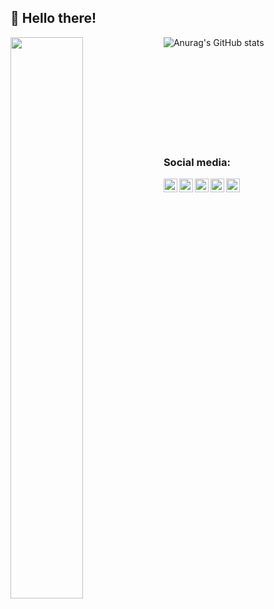 ## :wave: Hello there!

![Anurag's GitHub stats](https://github-readme-stats.vercel.app/api?username=kuronekozero&theme=default&show_icons=true&hide_rank=true)
<img align="left" width="48%" src="https://github-readme-stats.vercel.app/api/top-langs/?username=kuronekozero&layout=compact"/>

<br><br/>
<br><br/>
<br><br/>
<br><br/>

### Social media:

[<img align="left" alt="kuroneko | osu!" width="22px" src="https://topplays.xyz/static/modes/mode-mania2x.png" />][osu!]
[<img align="left" alt="kuroneko | spotify" width="22px" src="https://cdn.jsdelivr.net/npm/simple-icons@v3/icons/spotify.svg" />][spotify]
[<img align="left" alt="kuroneko | vk" width="22px" src="https://cdn.jsdelivr.net/npm/simple-icons@v3/icons/vk.svg" />][vk]
[<img align="left" alt="kuroneko | IMDB" width="22px" src="https://cdn.jsdelivr.net/npm/simple-icons@v3/icons/imdb.svg" />][IMDB]
[<img align="left" alt="kuroneko | Instagram" width="22px" src="https://cdn.jsdelivr.net/npm/simple-icons@v3/icons/instagram.svg" />][instagram]

[osu!]: https://osu.ppy.sh/users/9565888
[spotify]: https://open.spotify.com/user/urc6js19d6wqc751u6k04pm3g?si=dc319952a7474693
[vk]: https://vk.com/id125414898
[imdb]: https://www.imdb.com/user/ur99826342/?ref_=nv_usr_prof_2
[twitter]: https://twitter.com/Prometh15865746
[youtube]: https://www.youtube.com/channel/UCFd-kVBejFB7ftYIOixBHQA
[instagram]: https://www.instagram.com/_materialisimo_/?hl=ru
